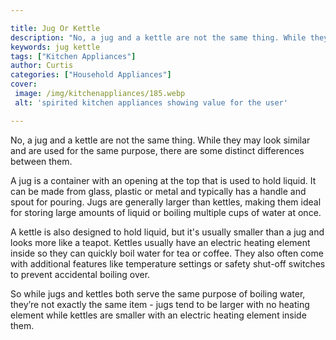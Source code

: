 ```yaml
---

title: Jug Or Kettle
description: "No, a jug and a kettle are not the same thing. While they may look similar and are used for the same purpose, there are some disti...find out now"
keywords: jug kettle
tags: ["Kitchen Appliances"]
author: Curtis
categories: ["Household Appliances"]
cover: 
 image: /img/kitchenappliances/185.webp
 alt: 'spirited kitchen appliances showing value for the user'

---
```


No, a jug and a kettle are not the same thing. While they may look similar and are used for the same purpose, there are some distinct differences between them. 

A jug is a container with an opening at the top that is used to hold liquid. It can be made from glass, plastic or metal and typically has a handle and spout for pouring. Jugs are generally larger than kettles, making them ideal for storing large amounts of liquid or boiling multiple cups of water at once.

A kettle is also designed to hold liquid, but it's usually smaller than a jug and looks more like a teapot. Kettles usually have an electric heating element inside so they can quickly boil water for tea or coffee. They also often come with additional features like temperature settings or safety shut-off switches to prevent accidental boiling over. 

So while jugs and kettles both serve the same purpose of boiling water, they’re not exactly the same item - jugs tend to be larger with no heating element while kettles are smaller with an electric heating element inside them.
